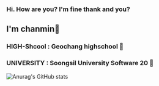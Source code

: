 ### Hi. How are you? I'm fine thank and you?
## I'm chanmin👋

### HIGH-Shcool : Geochang highschool 🏨
### UNIVERSITY : Soongsil University Software 20 🏬

![Anurag's GitHub stats](https://github-readme-stats.vercel.app/api?username=chanmin-00&show_icons=true&theme=radical)

<!--
**chanmin-00/chanmin-00** is a ✨ _special_ ✨ repository because its `README.md` (this file) appears on your GitHub profile.

Here are some ideas to get you started:

- 🔭 I’m currently working on ...
- 🌱 I’m currently learning ...
- 👯 I’m looking to collaborate on ...
- 🤔 I’m looking for help with ...
- 💬 Ask me about ...
- 📫 How to reach me: ...
- 😄 Pronouns: ...
- ⚡ Fun fact: ...
-->
